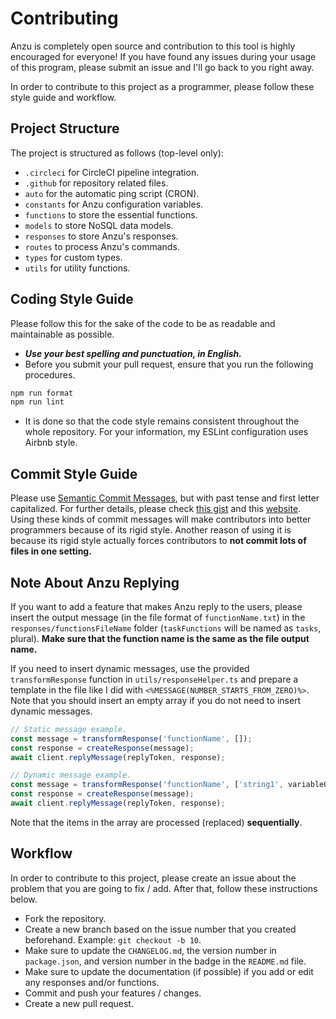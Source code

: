 # Contributing

Anzu is completely open source and contribution to this tool is highly encouraged for everyone! If you have found any issues during your usage of this program, please submit an issue and I'll go back to you right away.

In order to contribute to this project as a programmer, please follow these style guide and workflow.

## Project Structure

The project is structured as follows (top-level only):

- `.circleci` for CircleCI pipeline integration.
- `.github` for repository related files.
- `auto` for the automatic ping script (CRON).
- `constants` for Anzu configuration variables.
- `functions` to store the essential functions.
- `models` to store NoSQL data models.
- `responses` to store Anzu's responses.
- `routes` to process Anzu's commands.
- `types` for custom types.
- `utils` for utility functions.

## Coding Style Guide

Please follow this for the sake of the code to be as readable and maintainable as possible.

- **_Use your best spelling and punctuation, in English._**
- Before you submit your pull request, ensure that you run the following procedures.

```bash
npm run format
npm run lint
```

- It is done so that the code style remains consistent throughout the whole repository. For your information, my ESLint configuration uses Airbnb style.

## Commit Style Guide

Please use [Semantic Commit Messages](https://seesparkbox.com/foundry/semantic_commit_messages), but with past tense and first letter capitalized. For further details, please check [this gist](https://gist.github.com/joshbuchea/6f47e86d2510bce28f8e7f42ae84c716) and this [website](https://www.conventionalcommits.org/en/v1.0.0/). Using these kinds of commit messages will make contributors into better programmers because of its rigid style. Another reason of using it is because its rigid style actually forces contributors to **not commit lots of files in one setting.**

## Note About Anzu Replying

If you want to add a feature that makes Anzu reply to the users, please insert the output message (in the file format of `functionName.txt`) in the `responses/functionsFileName` folder (`taskFunctions` will be named as `tasks`, plural). **Make sure that the function name is the same as the file output name.**

If you need to insert dynamic messages, use the provided `transformResponse` function in `utils/responseHelper.ts` and prepare a template in the file like I did with `<%MESSAGE(NUMBER_STARTS_FROM_ZERO)%>`. Note that you should insert an empty array if you do not need to insert dynamic messages.

```javascript
// Static message example.
const message = transformResponse('functionName', []);
const response = createResponse(message);
await client.replyMessage(replyToken, response);

// Dynamic message example.
const message = transformResponse('functionName', ['string1', variableOne]);
const response = createResponse(message);
await client.replyMessage(replyToken, response);
```

Note that the items in the array are processed (replaced) **sequentially**.

## Workflow

In order to contribute to this project, please create an issue about the problem that you are going to fix / add. After that, follow these instructions below.

- Fork the repository.
- Create a new branch based on the issue number that you created beforehand. Example: `git checkout -b 10`.
- Make sure to update the `CHANGELOG.md`, the version number in `package.json`, and version number in the badge in the `README.md` file.
- Make sure to update the documentation (if possible) if you add or edit any responses and/or functions.
- Commit and push your features / changes.
- Create a new pull request.
